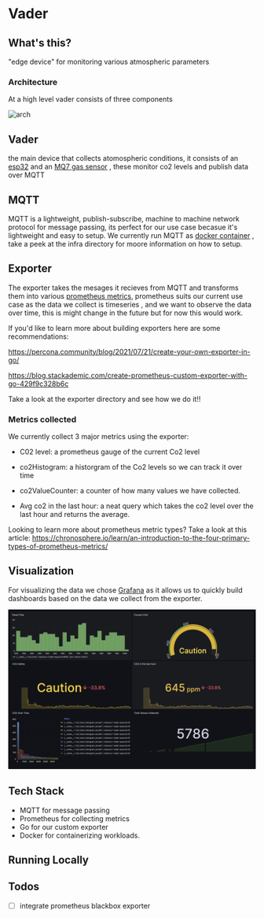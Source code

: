 # Vader 



## What's this? 
"edge device" for monitoring various atmospheric parameters

### Architecture 
At a high level vader consists of three components

![arch](https://file.coffee/u/n3Uc3enCE5sNq4Fj9_Rhr.png) 



## **Vader**
the main device that collects atomospheric conditions, it consists of an [esp32](https://www.espressif.com/en/products/socs/esp32) and an [MQ7 gas sensor](https://www.sparkfun.com/datasheets/Sensors/Biometric/MQ-7.pdf) , these monitor co2 levels and publish data over MQTT 

## **MQTT**
MQTT is a lightweight, publish-subscribe, machine to machine network protocol for message passing, its perfect for our use case becasue it's lightweight and easy to setup. We currently run MQTT as [docker container](https://docs.docker.com/guides/walkthroughs/what-is-a-container/) ,  take a peek at the infra directory for moore information on how to setup. 


## **Exporter** 
The exporter takes the mesages it recieves from MQTT and transforms them into various [prometheus metrics](https://prometheus.io/), prometheus suits our current use case as the data we collect is timeseries ,  and we want to observe the data over time, this is might change in the future but for now this would work. 

If you'd like to learn more about building exporters here are some recommendations:

https://percona.community/blog/2021/07/21/create-your-own-exporter-in-go/ 

https://blog.stackademic.com/create-prometheus-custom-exporter-with-go-429f9c328b6c

Take a look at the exporter directory and see how we do it!!


### Metrics collected 
We currently collect 3 major metrics using the exporter: 

- C02 level: a prometheus gauge of the current Co2 level
- co2Histogram:  a historgram of the Co2 levels so we can track it over time 
- co2ValueCounter:  a counter of how many values we have collected. 

- Avg co2 in the last hour: a neat query which takes the co2 level over the last hour and returns the average.


Looking to learn more about prometheus metric types? Take a look at this article:
https://chronosphere.io/learn/an-introduction-to-the-four-primary-types-of-prometheus-metrics/


## **Visualization**

For visualizing the data we chose [Grafana](https://grafana.com/) as it allows us to quickly build dashboards based on the data we collect from the exporter. 

![dashboard](./dashboard/dash.png)


## Tech Stack 

- MQTT for message passing 
- Prometheus for collecting metrics 
- Go for our custom exporter 
- Docker for containerizing workloads.



## Running Locally


## Todos

- [ ] integrate prometheus blackbox exporter 





